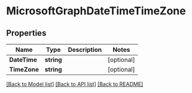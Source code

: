 # MicrosoftGraphDateTimeTimeZone

## Properties

Name | Type | Description | Notes
------------ | ------------- | ------------- | -------------
**DateTime** | **string** |  | [optional] 
**TimeZone** | **string** |  | [optional] 

[[Back to Model list]](../README.md#documentation-for-models) [[Back to API list]](../README.md#documentation-for-api-endpoints) [[Back to README]](../README.md)


